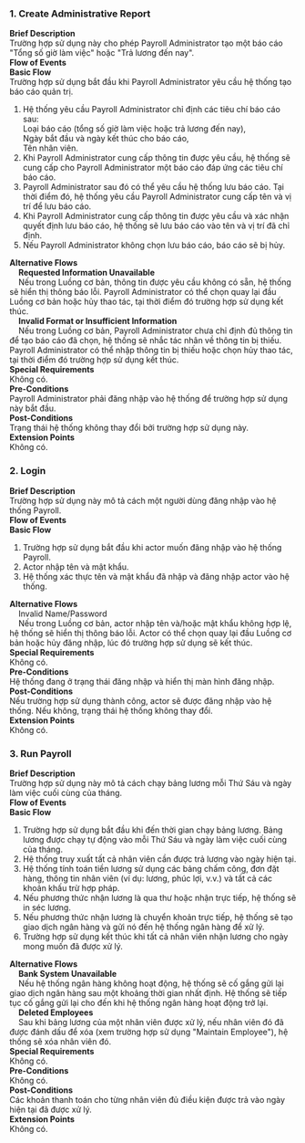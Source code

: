 ### 1. Create Administrative Report
**Brief Description** <br>
Trường hợp sử dụng này cho phép Payroll Administrator tạo một báo cáo "Tổng số giờ làm việc" hoặc "Trả lương đến nay". <br>
**Flow of Events** <br>
**Basic Flow** <br>
Trường hợp sử dụng bắt đầu khi Payroll Administrator yêu cầu hệ thống tạo báo cáo quản trị. <br>
1. Hệ thống yêu cầu Payroll Administrator chỉ định các tiêu chí báo cáo sau: <br>
Loại báo cáo (tổng số giờ làm việc hoặc trả lương đến nay), <br>
Ngày bắt đầu và ngày kết thúc cho báo cáo, <br>
Tên nhân viên. <br>
2. Khi Payroll Administrator cung cấp thông tin được yêu cầu, hệ thống sẽ cung cấp cho Payroll Administrator một báo cáo đáp ứng các tiêu chí báo cáo. <br>
3. Payroll Administrator sau đó có thể yêu cầu hệ thống lưu báo cáo. Tại thời điểm đó, hệ thống yêu cầu Payroll Administrator cung cấp tên và vị trí để lưu báo cáo. <br>
4. Khi Payroll Administrator cung cấp thông tin được yêu cầu và xác nhận quyết định lưu báo cáo, hệ thống sẽ lưu báo cáo vào tên và vị trí đã chỉ định. <br>
5. Nếu Payroll Administrator không chọn lưu báo cáo, báo cáo sẽ bị hủy. <br>

**Alternative Flows** <br>
&nbsp; &nbsp; **Requested Information Unavailable** <br>
&nbsp; &nbsp; Nếu trong Luồng cơ bản, thông tin được yêu cầu không có sẵn, hệ thống sẽ hiển thị thông báo lỗi. Payroll Administrator có thể chọn quay lại đầu Luồng cơ bản hoặc hủy thao tác, tại thời điểm đó trường hợp sử dụng kết thúc. <br>
&nbsp; &nbsp; **Invalid Format or Insufficient Information** <br>
&nbsp; &nbsp; Nếu trong Luồng cơ bản, Payroll Administrator chưa chỉ định đủ thông tin để tạo báo cáo đã chọn, hệ thống sẽ nhắc tác nhân về thông tin bị thiếu. Payroll Administrator có thể nhập thông tin bị thiếu hoặc chọn hủy thao tác, tại thời điểm đó trường hợp sử dụng kết thúc. <br>
**Special Requirements** <br>
Không có. <br>
**Pre-Conditions** <br>
Payroll Administrator phải đăng nhập vào hệ thống để trường hợp sử dụng này bắt đầu. <br>
**Post-Conditions** <br>
Trạng thái hệ thống không thay đổi bởi trường hợp sử dụng này. <br>
**Extension Points** <br>
Không có. <br>

### 2. Login
**Brief Description** <br>
Trường hợp sử dụng này mô tả cách một người dùng đăng nhập vào hệ thống Payroll. <br>
**Flow of Events** <br>
**Basic Flow** <br>
1. Trường hợp sử dụng bắt đầu khi actor muốn đăng nhập vào hệ thống Payroll.
2. Actor nhập tên và mật khẩu.
3. Hệ thống xác thực tên và mật khẩu đã nhập và đăng nhập actor vào hệ thống.
   
**Alternative Flows** <br>
&nbsp; &nbsp; Invalid Name/Password <br>
&nbsp; &nbsp; Nếu trong Luồng cơ bản, actor nhập tên và/hoặc mật khẩu không hợp lệ, hệ thống sẽ hiển thị thông báo lỗi. Actor có thể chọn quay lại đầu Luồng cơ bản hoặc hủy đăng nhập, lúc đó trường hợp sử dụng sẽ kết thúc. <br>
**Special Requirements** <br>
Không có. <br>
**Pre-Conditions** <br>
Hệ thống đang ở trạng thái đăng nhập và hiển thị màn hình đăng nhập. <br>
**Post-Conditions** <br>
Nếu trường hợp sử dụng thành công, actor sẽ được đăng nhập vào hệ thống. Nếu không, trạng thái hệ thống không thay đổi. <br>
**Extension Points** <br>
Không có. <br>

### 3. Run Payroll
**Brief Description** <br>
Trường hợp sử dụng này mô tả cách chạy bảng lương mỗi Thứ Sáu và ngày làm việc cuối cùng của tháng. <br>
**Flow of Events** <br>
**Basic Flow** <br>
1. Trường hợp sử dụng bắt đầu khi đến thời gian chạy bảng lương. Bảng lương được chạy tự động vào mỗi Thứ Sáu và ngày làm việc cuối cùng của tháng. <br>
2. Hệ thống truy xuất tất cả nhân viên cần được trả lương vào ngày hiện tại. <br>
3. Hệ thống tính toán tiền lương sử dụng các bảng chấm công, đơn đặt hàng, thông tin nhân viên (ví dụ: lương, phúc lợi, v.v.) và tất cả các khoản khấu trừ hợp pháp. <br>
4. Nếu phương thức nhận lương là qua thư hoặc nhận trực tiếp, hệ thống sẽ in séc lương. <br>
5. Nếu phương thức nhận lương là chuyển khoản trực tiếp, hệ thống sẽ tạo giao dịch ngân hàng và gửi nó đến hệ thống ngân hàng để xử lý. <br>
6. Trường hợp sử dụng kết thúc khi tất cả nhân viên nhận lương cho ngày mong muốn đã được xử lý. <br>
   
**Alternative Flows** <br>
&nbsp; &nbsp; **Bank System Unavailable** <br>
&nbsp; &nbsp; Nếu hệ thống ngân hàng không hoạt động, hệ thống sẽ cố gắng gửi lại giao dịch ngân hàng sau một khoảng thời gian nhất định. Hệ thống sẽ tiếp tục cố gắng gửi lại cho đến khi hệ thống ngân hàng hoạt động trở lại. <br>
&nbsp; &nbsp; **Deleted Employees** <br>
&nbsp; &nbsp; Sau khi bảng lương của một nhân viên được xử lý, nếu nhân viên đó đã được đánh dấu để xóa (xem trường hợp sử dụng "Maintain Employee"), hệ thống sẽ xóa nhân viên đó. <br>
**Special Requirements** <br>
Không có. <br>
**Pre-Conditions** <br>
Không có. <br>
**Post-Conditions** <br>
Các khoản thanh toán cho từng nhân viên đủ điều kiện được trả vào ngày hiện tại đã được xử lý. <br>
**Extension Points** <br>
Không có. <br>

